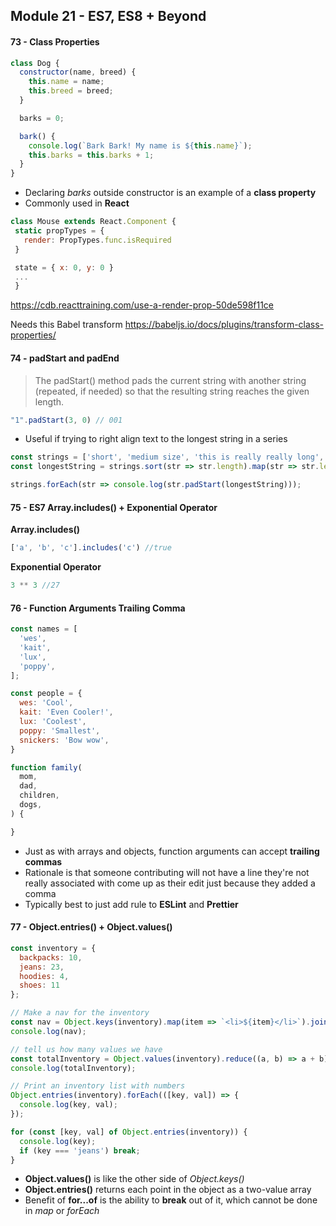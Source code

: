 ## Module 21 - ES7, ES8 + Beyond

#### 73 - Class Properties
```js
class Dog {
  constructor(name, breed) {
    this.name = name;
    this.breed = breed;
  }

  barks = 0;

  bark() {
    console.log(`Bark Bark! My name is ${this.name}`);
    this.barks = this.barks + 1;
  }
}
```
 + Declaring _barks_ outside constructor is an example of a __class property__
 + Commonly used in __React__

 ```js
 class Mouse extends React.Component {
  static propTypes = {
    render: PropTypes.func.isRequired
  }

  state = { x: 0, y: 0 }
  ...
  }
  ```
  https://cdb.reacttraining.com/use-a-render-prop-50de598f11ce


Needs this Babel transform
https://babeljs.io/docs/plugins/transform-class-properties/

#### 74 - padStart and padEnd
> The padStart() method pads the current string with another string (repeated, if needed) so that the resulting string reaches the given length.

```js
"1".padStart(3, 0) // 001
```
+ Useful if trying to right align text to the longest string in a series

```js
const strings = ['short', 'medium size', 'this is really really long', 'this is really really really really really really long'];
const longestString = strings.sort(str => str.length).map(str => str.length)[0];

strings.forEach(str => console.log(str.padStart(longestString)));
```

#### 75 -  ES7 Array.includes() + Exponential Operator
__Array.includes()__
```js
['a', 'b', 'c'].includes('c') //true
```

__Exponential Operator__
```js
3 ** 3 //27
```

#### 76 - Function Arguments Trailing Comma
```js
const names = [
  'wes',
  'kait',
  'lux',
  'poppy',
];

const people = {
  wes: 'Cool',
  kait: 'Even Cooler!',
  lux: 'Coolest',
  poppy: 'Smallest',
  snickers: 'Bow wow',
}

function family(
  mom,
  dad,
  children,
  dogs,
) {

}
```
+ Just as with arrays and objects, function arguments can accept __trailing commas__
+ Rationale is that someone contributing will not have a line they're not really associated with come up as their edit just because they added a comma
+ Typically best to just add rule to __ESLint__ and __Prettier__

#### 77 - Object.entries() + Object.values()
```js
const inventory = {
  backpacks: 10,
  jeans: 23,
  hoodies: 4,
  shoes: 11
};

// Make a nav for the inventory
const nav = Object.keys(inventory).map(item => `<li>${item}</li>`).join('');
console.log(nav);

// tell us how many values we have
const totalInventory = Object.values(inventory).reduce((a, b) => a + b);
console.log(totalInventory);

// Print an inventory list with numbers
Object.entries(inventory).forEach(([key, val]) => {
  console.log(key, val);
});

for (const [key, val] of Object.entries(inventory)) {
  console.log(key);
  if (key === 'jeans') break;
}
```
+ __Object.values()__ is like the other side of _Object.keys()_
+ __Object.entries()__ returns each point in the object as a two-value array
+ Benefit of __for...of__ is the ability to __break__ out of it, which cannot be done in _map_ or _forEach_

